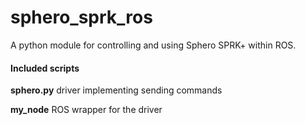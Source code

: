 # sphero_sprk_ros
A python module for controlling and using Sphero SPRK+ within ROS. 

#### Included scripts
**sphero.py** driver implementing sending commands

**my_node** ROS wrapper for the driver



